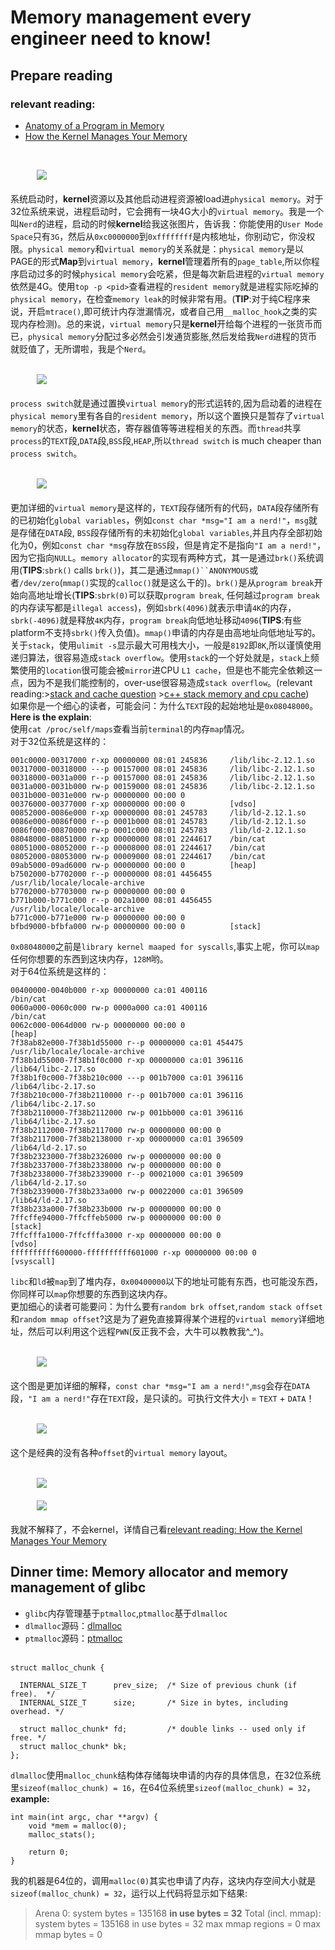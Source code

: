 Memory management every engineer need to know!
==============================================

## Prepare reading
### relevant reading:
 - [Anatomy of a Program in Memory](http://duartes.org/gustavo/blog/post/anatomy-of-a-program-in-memory/)<br>
 - [How the Kernel Manages Your Memory](http://duartes.org/gustavo/blog/post/how-the-kernel-manages-your-memory/)<br>
 <br>

&emsp;&emsp;&emsp;<img src="https://github.com/linghuazaii/blog/blob/master/image/memory_management/kernelUserMemorySplit.png"></img><br><br>
系统启动时，**kernel**资源以及其他启动进程资源被load进`physical memory`。对于32位系统来说，进程启动时，它会拥有一块4G大小的`virtual memory`。我是一个叫`Nerd`的进程，启动的时候**kernel**给我这张图片，告诉我：你能使用的`User Mode Space`只有`3G`，然后从`0xc0000000`到`0xffffffff`是内核地址，你别动它，你没权限。`physical memory`和`virtual memory`的关系就是：`physical memory`是以PAGE的形式**Map**到`virtual memory`，**kernel**管理着所有的`page_table`,所以你程序启动过多的时候`physical memory`会吃紧，但是每次新启进程的`virtual memory`依然是4G。使用`top -p <pid>`查看进程的`resident memory`就是进程实际吃掉的`physical memory`，在检查`memory leak`的时候非常有用。(**TIP**:对于纯C程序来说，开启`mtrace()`,即可统计内存泄漏情况，或者自己用`__malloc_hook`之类的实现内存检测)。总的来说，`virtual memory`只是**kernel**开给每个进程的一张货币而已，`physical memory`分配过多必然会引发通货膨胀,然后发给我`Nerd`进程的货币就贬值了，无所谓啦，我是个`Nerd`。<br>
<br>

&emsp;&emsp;&emsp;<img src="https://github.com/linghuazaii/blog/blob/master/image/memory_management/virtualMemoryInProcessSwitch.png"></img><br><br>
`process switch`就是通过置换`virtual memory`的形式运转的,因为启动着的进程在`physical memory`里有各自的`resident memory`，所以这个置换只是暂存了`virtual memory`的状态，**kernel**状态，寄存器值等等进程相关的东西。而`thread`共享`process`的`TEXT`段,`DATA`段,`BSS`段,`HEAP`,所以`thread switch` is much cheaper than `process switch`。<br>
<br>

&emsp;&emsp;&emsp;<img src="https://github.com/linghuazaii/blog/blob/master/image/memory_management/linuxFlexibleAddressSpaceLayout.png"></img><br><br>
更加详细的`virtual memory`是这样的，`TEXT`段存储所有的代码，`DATA`段存储所有的已初始化`global variables`，例如`const char *msg="I am a nerd!"`，`msg`就是存储在`DATA`段, `BSS`段存储所有的未初始化`global variables`,并且内存全部初始化为0，例如`const char *msg`存放在`BSS`段，但是肯定不是指向`"I am a nerd!"`，因为它指向`NULL`。`memory allocator`的实现有两种方式，其一是通过`brk()`系统调用(**TIPS**:`sbrk()` calls `brk()`)，其二是通过`mmap()``ANONYMOUS`或者`/dev/zero`(`mmap()`实现的`calloc()`就是这么干的)。`brk()`是从`program break`开始向高地址增长(**TIPS**:`sbrk(0)`可以获取`program break`, 任何越过`program break`的内存读写都是`illegal access`)，例如`sbrk(4096)`就表示申请`4K`的内存，`sbrk(-4096)`就是释放`4K`内存，`program break`向低地址移动`4096`(**TIPS**:有些platform不支持`sbrk()`传入负值)。`mmap()`申请的内存是由高地址向低地址写的。关于`stack`，使用`ulimit -s`显示最大可用栈大小，一般是`8192`即`8K`,所以谨慎使用递归算法，很容易造成`stack overflow`。使用`stack`的一个好处就是，`stack`上频繁使用的`location`很可能会被`mirror`进CPU `L1 cache`，但是也不能完全依赖这一点，因为不是我们能控制的，over-use很容易造成`stack overflow`。(relevant reading:>[stack and cache question](http://www.gamedev.net/topic/564817-stack-and-cache-question-optimizing-sw-in-c/#entry4617168) >[c++ stack memory and cpu cache](http://stackoverflow.com/questions/23760725/c-stack-memory-and-cpu-cache))<br>
如果你是一个细心的读者，可能会问：为什么`TEXT`段的起始地址是`0x08048000`。__Here is the explain__:<br>
使用`cat /proc/self/maps`查看当前`terminal`的内存`map`情况。<br>
对于32位系统是这样的：<br>
```
001c0000-00317000 r-xp 00000000 08:01 245836     /lib/libc-2.12.1.so
00317000-00318000 ---p 00157000 08:01 245836     /lib/libc-2.12.1.so
00318000-0031a000 r--p 00157000 08:01 245836     /lib/libc-2.12.1.so
0031a000-0031b000 rw-p 00159000 08:01 245836     /lib/libc-2.12.1.so
0031b000-0031e000 rw-p 00000000 00:00 0 
00376000-00377000 r-xp 00000000 00:00 0          [vdso]
00852000-0086e000 r-xp 00000000 08:01 245783     /lib/ld-2.12.1.so
0086e000-0086f000 r--p 0001b000 08:01 245783     /lib/ld-2.12.1.so
0086f000-00870000 rw-p 0001c000 08:01 245783     /lib/ld-2.12.1.so
08048000-08051000 r-xp 00000000 08:01 2244617    /bin/cat
08051000-08052000 r--p 00008000 08:01 2244617    /bin/cat
08052000-08053000 rw-p 00009000 08:01 2244617    /bin/cat
09ab5000-09ad6000 rw-p 00000000 00:00 0          [heap]
b7502000-b7702000 r--p 00000000 08:01 4456455    /usr/lib/locale/locale-archive
b7702000-b7703000 rw-p 00000000 00:00 0 
b771b000-b771c000 r--p 002a1000 08:01 4456455    /usr/lib/locale/locale-archive
b771c000-b771e000 rw-p 00000000 00:00 0 
bfbd9000-bfbfa000 rw-p 00000000 00:00 0          [stack]
```
`0x08048000`之前是`library kernel maaped for syscalls`,事实上呢，你可以`map`任何你想要的东西到这块内存，`128M`哟。<br>
对于64位系统是这样的：<br>
```
00400000-0040b000 r-xp 00000000 ca:01 400116                             /bin/cat
0060a000-0060c000 rw-p 0000a000 ca:01 400116                             /bin/cat
0062c000-0064d000 rw-p 00000000 00:00 0                                  [heap]
7f38ab82e000-7f38b1d55000 r--p 00000000 ca:01 454475                     /usr/lib/locale/locale-archive
7f38b1d55000-7f38b1f0c000 r-xp 00000000 ca:01 396116                     /lib64/libc-2.17.so
7f38b1f0c000-7f38b210c000 ---p 001b7000 ca:01 396116                     /lib64/libc-2.17.so
7f38b210c000-7f38b2110000 r--p 001b7000 ca:01 396116                     /lib64/libc-2.17.so
7f38b2110000-7f38b2112000 rw-p 001bb000 ca:01 396116                     /lib64/libc-2.17.so
7f38b2112000-7f38b2117000 rw-p 00000000 00:00 0
7f38b2117000-7f38b2138000 r-xp 00000000 ca:01 396509                     /lib64/ld-2.17.so
7f38b2323000-7f38b2326000 rw-p 00000000 00:00 0
7f38b2337000-7f38b2338000 rw-p 00000000 00:00 0
7f38b2338000-7f38b2339000 r--p 00021000 ca:01 396509                     /lib64/ld-2.17.so
7f38b2339000-7f38b233a000 rw-p 00022000 ca:01 396509                     /lib64/ld-2.17.so
7f38b233a000-7f38b233b000 rw-p 00000000 00:00 0
7ffcffe94000-7ffcffeb5000 rw-p 00000000 00:00 0                          [stack]
7ffcfffa1000-7ffcfffa3000 r-xp 00000000 00:00 0                          [vdso]
ffffffffff600000-ffffffffff601000 r-xp 00000000 00:00 0                  [vsyscall]
```
`libc`和`ld`被`map`到了堆内存，`0x00400000`以下的地址可能有东西，也可能没东西，你同样可以`map`你想要的东西到这块内存。<br>
更加细心的读者可能要问：为什么要有`random brk offset`,`random stack offset`和`random mmap offset`?这是为了避免直接算得某个进程的`virtual memory`详细地址，然后可以利用这个远程`PWN`(反正我不会，大牛可以教教我^_^)。<br>
<br>

&emsp;&emsp;&emsp;<img src="https://github.com/linghuazaii/blog/blob/master/image/memory_management/mappingBinaryImage.png"></img><br><br>
这个图是更加详细的解释，`const char *msg="I am a nerd!"`,`msg`会存在`DATA`段，`"I am a nerd!"`存在`TEXT`段，是只读的。可执行文件大小 = `TEXT` + `DATA`！<br>
<br>

&emsp;&emsp;&emsp;<img src="https://github.com/linghuazaii/blog/blob/master/image/memory_management/linuxClassicAddressSpaceLayout.png"></img><br><br>
这个是经典的没有各种`offset`的`virtual memory` layout。<br>
<br>

&emsp;&emsp;&emsp;<img src="https://github.com/linghuazaii/blog/blob/master/image/memory_management/mm_struct.png"></img><br>
<br>
&emsp;&emsp;&emsp;<img src="https://github.com/linghuazaii/blog/blob/master/image/memory_management/memoryDescriptorAndMemoryAreas.png"></img><br><br>
我就不解释了，不会kernel，详情自己看[relevant reading: How the Kernel Manages Your Memory](#relevant-reading)

## Dinner time: Memory allocator and memory management of glibc

 - `glibc`内存管理基于`ptmalloc`,`ptmalloc`基于`dlmalloc`
 - `dlmalloc`源码：[dlmalloc](https://github.com/linghuazaii/dlmalloc)
 - `ptmalloc`源码：[ptmalloc](http://www.malloc.de/malloc/ptmalloc3-current.tar.gz)
<br><br>
```
struct malloc_chunk {

  INTERNAL_SIZE_T      prev_size;  /* Size of previous chunk (if free).  */
  INTERNAL_SIZE_T      size;       /* Size in bytes, including overhead. */

  struct malloc_chunk* fd;         /* double links -- used only if free. */
  struct malloc_chunk* bk;
};
```
`dlmalloc`使用`malloc_chunk`结构体存储每块申请的内存的具体信息，在32位系统里`sizeof(malloc_chunk) = 16`，在64位系统里`sizeof(malloc_chunk) = 32`，**example:**<br>
```
int main(int argc, char **argv) {
    void *mem = malloc(0);
    malloc_stats();

    return 0;
}
```
我的机器是64位的，调用`malloc(0)`其实也申请了内存，这块内存空间大小就是`sizeof(malloc_chunk) = 32`，运行以上代码将显示如下结果:<br>
> Arena 0:
> system bytes     =     135168
> **in use bytes     =         32**
> Total (incl. mmap):
> system bytes     =     135168
> in use bytes     =         32
> max mmap regions =          0
> max mmap bytes   =          0

